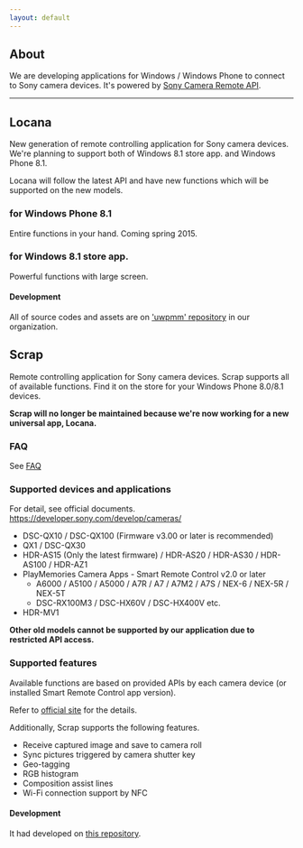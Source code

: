 ```yaml
---
layout: default
---
```


## About

We are developing applications for Windows / Windows Phone to connect to Sony camera devices. It's powered by [Sony Camera Remote API](http://developer.sony.com/develop/cameras/).

---


## Locana

New generation of remote controlling application for Sony camera devices. We're planning to support both of Windows 8.1 store app. and Windows Phone 8.1.

Locana will follow the latest API and have new functions which will be supported on the new models.

### for Windows Phone 8.1

Entire functions in your hand. Coming spring 2015.

### for Windows 8.1 store app.

Powerful functions with large screen.

#### Development

All of source codes and assets are on ['uwpmm' repository](https://github.com/locana/uwpmm) in our organization.


## Scrap

Remote controlling application for Sony camera devices. Scrap supports all of available functions. Find it on the store for your Windows Phone 8.0/8.1 devices.

**Scrap will no longer be maintained because we're now working for a new universal app, Locana.**

### FAQ
See [FAQ](/faq.html)

### Supported devices and applications

For detail, see official documents. https://developer.sony.com/develop/cameras/

- DSC-QX10 / DSC-QX100 (Firmware v3.00 or later is recommended)
- QX1 / DSC-QX30
- HDR-AS15 (Only the latest firmware) / HDR-AS20 / HDR-AS30 / HDR-AS100 / HDR-AZ1
- PlayMemories Camera Apps - Smart Remote Control v2.0 or later
  + A6000 / A5100 / A5000 / A7R / A7 / A7M2 / A7S / NEX-6 / NEX-5R / NEX-5T
  + DSC-RX100M3 / DSC-HX60V / DSC-HX400V etc.
- HDR-MV1

**Other old models cannot be supported by our application due to restricted API access.**

### Supported features

Available functions are based on provided APIs by each camera device (or installed Smart Remote Control app version).

Refer to [official site](http://developer.sony.com/develop/cameras/) for the details.

Additionally, Scrap supports the following features.

- Receive captured image and save to camera roll
- Sync pictures triggered by camera shutter key
- Geo-tagging
- RGB histogram
- Composition assist lines
- Wi-Fi connection support by NFC

#### Development

It had developed on [this repository](https://github.com/kazyx/WPPMM).